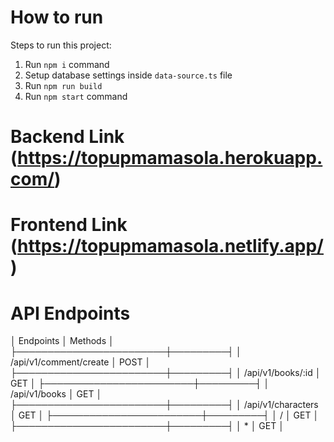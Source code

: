 # How to run

Steps to run this project:

1. Run `npm i` command
2. Setup database settings inside `data-source.ts` file
3. Run `npm run build`
4. Run `npm start` command

# Backend Link (https://topupmamasola.herokuapp.com/)
# Frontend Link (https://topupmamasola.netlify.app/)

# API Endpoints

│ Endpoints              │ Methods │
├────────────────────────┼─────────┤
│ /api/v1/comment/create │ POST    │
├────────────────────────┼─────────┤
│ /api/v1/books/:id      │ GET     │
├────────────────────────┼─────────┤
│ /api/v1/books          │ GET     │
├────────────────────────┼─────────┤
│ /api/v1/characters     │ GET     │
├────────────────────────┼─────────┤
│ /                      │ GET     │
├────────────────────────┼─────────┤
│ *                      │ GET     │
